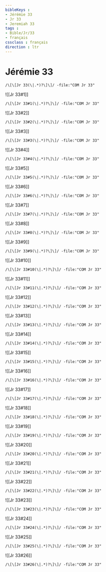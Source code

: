 ```yaml
---
bibleKeys : 
- Jérémie 33
- Jr 33
- Jeremiah 33
tags : 
- Bible/Jr/33
- français
cssclass : français
direction : ltr
---
```


# Jérémie 33

```query
/\[\[Jr 33(\|.*)?\]\]/ -file:"COM Jr 33"
```



![[Jr 33#1]]

```query
/\[\[Jr 33#1(\|.*)?\]\]/ -file:"COM Jr 33"
```

![[Jr 33#2]]

```query
/\[\[Jr 33#2(\|.*)?\]\]/ -file:"COM Jr 33"
```

![[Jr 33#3]]

```query
/\[\[Jr 33#3(\|.*)?\]\]/ -file:"COM Jr 33"
```

![[Jr 33#4]]

```query
/\[\[Jr 33#4(\|.*)?\]\]/ -file:"COM Jr 33"
```

![[Jr 33#5]]

```query
/\[\[Jr 33#5(\|.*)?\]\]/ -file:"COM Jr 33"
```

![[Jr 33#6]]

```query
/\[\[Jr 33#6(\|.*)?\]\]/ -file:"COM Jr 33"
```

![[Jr 33#7]]

```query
/\[\[Jr 33#7(\|.*)?\]\]/ -file:"COM Jr 33"
```

![[Jr 33#8]]

```query
/\[\[Jr 33#8(\|.*)?\]\]/ -file:"COM Jr 33"
```

![[Jr 33#9]]

```query
/\[\[Jr 33#9(\|.*)?\]\]/ -file:"COM Jr 33"
```

![[Jr 33#10]]

```query
/\[\[Jr 33#10(\|.*)?\]\]/ -file:"COM Jr 33"
```

![[Jr 33#11]]

```query
/\[\[Jr 33#11(\|.*)?\]\]/ -file:"COM Jr 33"
```

![[Jr 33#12]]

```query
/\[\[Jr 33#12(\|.*)?\]\]/ -file:"COM Jr 33"
```

![[Jr 33#13]]

```query
/\[\[Jr 33#13(\|.*)?\]\]/ -file:"COM Jr 33"
```

![[Jr 33#14]]

```query
/\[\[Jr 33#14(\|.*)?\]\]/ -file:"COM Jr 33"
```

![[Jr 33#15]]

```query
/\[\[Jr 33#15(\|.*)?\]\]/ -file:"COM Jr 33"
```

![[Jr 33#16]]

```query
/\[\[Jr 33#16(\|.*)?\]\]/ -file:"COM Jr 33"
```

![[Jr 33#17]]

```query
/\[\[Jr 33#17(\|.*)?\]\]/ -file:"COM Jr 33"
```

![[Jr 33#18]]

```query
/\[\[Jr 33#18(\|.*)?\]\]/ -file:"COM Jr 33"
```

![[Jr 33#19]]

```query
/\[\[Jr 33#19(\|.*)?\]\]/ -file:"COM Jr 33"
```

![[Jr 33#20]]

```query
/\[\[Jr 33#20(\|.*)?\]\]/ -file:"COM Jr 33"
```

![[Jr 33#21]]

```query
/\[\[Jr 33#21(\|.*)?\]\]/ -file:"COM Jr 33"
```

![[Jr 33#22]]

```query
/\[\[Jr 33#22(\|.*)?\]\]/ -file:"COM Jr 33"
```

![[Jr 33#23]]

```query
/\[\[Jr 33#23(\|.*)?\]\]/ -file:"COM Jr 33"
```

![[Jr 33#24]]

```query
/\[\[Jr 33#24(\|.*)?\]\]/ -file:"COM Jr 33"
```

![[Jr 33#25]]

```query
/\[\[Jr 33#25(\|.*)?\]\]/ -file:"COM Jr 33"
```

![[Jr 33#26]]

```query
/\[\[Jr 33#26(\|.*)?\]\]/ -file:"COM Jr 33"
```


